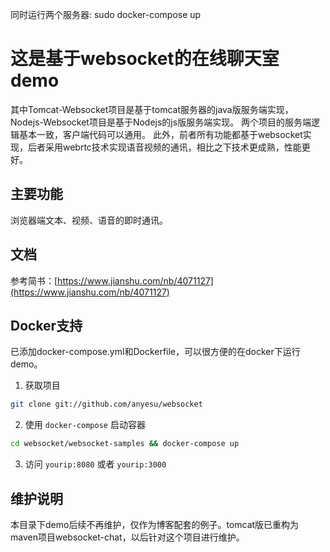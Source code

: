 同时运行两个服务器:   sudo docker-compose up


# 这是基于websocket的在线聊天室demo

其中Tomcat-Websocket项目是基于tomcat服务器的java版服务端实现，
Nodejs-Websocket项目是基于Nodejs的js版服务端实现。
两个项目的服务端逻辑基本一致，客户端代码可以通用。
此外，前者所有功能都基于websocket实现，后者采用webrtc技术实现语音视频的通讯，相比之下技术更成熟，性能更好。

## 主要功能
浏览器端文本、视频、语音的即时通讯。

## 文档
参考简书：[https://www.jianshu.com/nb/4071127](https://www.jianshu.com/nb/4071127)

## Docker支持
已添加docker-compose.yml和Dockerfile，可以很方便的在docker下运行demo。

1. 获取项目
```bash
git clone git://github.com/anyesu/websocket
```

2. 使用 `docker-compose` 启动容器
```bash
cd websocket/websocket-samples && docker-compose up
```

3. 访问 `yourip:8080` 或者 `yourip:3000`

## 维护说明
本目录下demo后续不再维护，仅作为博客配套的例子。tomcat版已重构为maven项目websocket-chat，以后针对这个项目进行维护。
